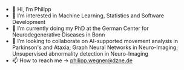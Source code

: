 - 👋 Hi, I’m Philipp
- 👀 I’m interested in Machine Learning, Statistics and Software Development
- 🌱 I’m currently doing my PhD at the German Center for Neurodegenerative Diseases in Bonn
- 💞️ I’m looking to collaborate on AI-supported movement analysis in Parkinson's and Ataxia; Graph Neural Networks in Neuro-Imaging; Unsupervised abnormality detection in Neuro-Imaging
- 📫 How to reach me -> philipp.wegner@dzne.de

<!---
phwegner/phwegner is a ✨ special ✨ repository because its `README.md` (this file) appears on your GitHub profile.
You can click the Preview link to take a look at your changes.
--->
